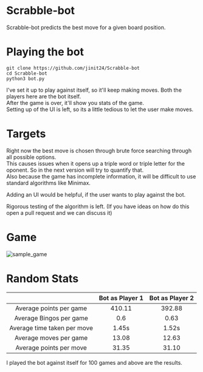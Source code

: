 # Scrabble-bot
Scrabble-bot predicts the best move for a given board position. 

# Playing the bot
```
git clone https://github.com/jinit24/Scrabble-bot
cd Scrabble-bot
python3 bot.py
````
I've set it up to play against itself, so it'll keep making moves. Both the players here are the bot itself.   
After the game is over, it'll show you stats of the game.  
Setting up of the UI is left, so its a little tedious to let the user make moves.

# Targets
Right now the best move is chosen through brute force searching through all possible options.   
This causes issues when it opens up a triple word or triple letter for the oponent. So in the next version will try to quantify that.  
Also because the game has incomplete information, it will be difficult to use standard algorithms like Minimax.  
 
Adding an UI would be helpful, if the user wants to play against the bot.

Rigorous testing of the algorithm is left. (If you have ideas on how do this open a pull request and we can discuss it)


# Game 
![sample_game](https://user-images.githubusercontent.com/45783917/116738002-83f47700-aa0f-11eb-9a29-e02a8e5f8b96.png)


# Random Stats 

|         |Bot as Player 1  | Bot as Player 2  |
| :-----: | :-: | :-: |
|Average points per game | 410.11 | 392.88 |
|Average Bingos per game | 0.6 | 0.63 |
|Average time taken per move | 1.45s | 1.52s |
|Average moves per game |  13.08 | 12.63|
|Average points per move | 31.35 | 31.10 |

I played the bot against itself for 100 games and above are the results.

